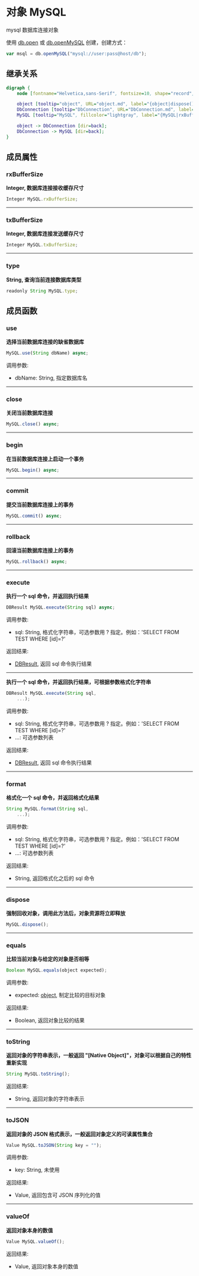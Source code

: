 # 对象 MySQL
mysql 数据库连接对象

使用 [db.open](../../module/ifs/db.md#open) 或 [db.openMySQL](../../module/ifs/db.md#openMySQL) 创建，创建方式：

```JavaScript
var msql = db.openMySQL("mysql://user:pass@host/db");
```

## 继承关系
```dot
digraph {
    node [fontname="Helvetica,sans-Serif", fontsize=10, shape="record", style="filled", fillcolor="white"];

    object [tooltip="object", URL="object.md", label="{object|dispose()\lequals()\ltoString()\ltoJSON()\lvalueOf()\l}"];
    DbConnection [tooltip="DbConnection", URL="DbConnection.md", label="{DbConnection|type\l|close()\lbegin()\lcommit()\lrollback()\lexecute()\lformat()\l}"];
    MySQL [tooltip="MySQL", fillcolor="lightgray", label="{MySQL|rxBufferSize\ltxBufferSize\l|use()\l}"];

    object -> DbConnection [dir=back];
    DbConnection -> MySQL [dir=back];
}
```

## 成员属性
        
### rxBufferSize
**Integer, 数据库连接接收缓存尺寸**

```JavaScript
Integer MySQL.rxBufferSize;
```

--------------------------
### txBufferSize
**Integer, 数据库连接发送缓存尺寸**

```JavaScript
Integer MySQL.txBufferSize;
```

--------------------------
### type
**String, 查询当前连接数据库类型**

```JavaScript
readonly String MySQL.type;
```

## 成员函数
        
### use
**选择当前数据库连接的缺省数据库**

```JavaScript
MySQL.use(String dbName) async;
```

调用参数:
* dbName: String, 指定数据库名

--------------------------
### close
**关闭当前数据库连接**

```JavaScript
MySQL.close() async;
```

--------------------------
### begin
**在当前数据库连接上启动一个事务**

```JavaScript
MySQL.begin() async;
```

--------------------------
### commit
**提交当前数据库连接上的事务**

```JavaScript
MySQL.commit() async;
```

--------------------------
### rollback
**回滚当前数据库连接上的事务**

```JavaScript
MySQL.rollback() async;
```

--------------------------
### execute
**执行一个 sql 命令，并返回执行结果**

```JavaScript
DBResult MySQL.execute(String sql) async;
```

调用参数:
* sql: String, 格式化字符串，可选参数用 ? 指定。例如：'SELECT FROM TEST WHERE [id]=?'

返回结果:
* [DBResult](DBResult.md), 返回 sql 命令执行结果

--------------------------
**执行一个 sql 命令，并返回执行结果，可根据参数格式化字符串**

```JavaScript
DBResult MySQL.execute(String sql,
    ...);
```

调用参数:
* sql: String, 格式化字符串，可选参数用 ? 指定。例如：'SELECT FROM TEST WHERE [id]=?'
* ...: 可选参数列表

返回结果:
* [DBResult](DBResult.md), 返回 sql 命令执行结果

--------------------------
### format
**格式化一个 sql 命令，并返回格式化结果**

```JavaScript
String MySQL.format(String sql,
    ...);
```

调用参数:
* sql: String, 格式化字符串，可选参数用 ? 指定。例如：'SELECT FROM TEST WHERE [id]=?'
* ...: 可选参数列表

返回结果:
* String, 返回格式化之后的 sql 命令

--------------------------
### dispose
**强制回收对象，调用此方法后，对象资源将立即释放**

```JavaScript
MySQL.dispose();
```

--------------------------
### equals
**比较当前对象与给定的对象是否相等**

```JavaScript
Boolean MySQL.equals(object expected);
```

调用参数:
* expected: [object](object.md), 制定比较的目标对象

返回结果:
* Boolean, 返回对象比较的结果

--------------------------
### toString
**返回对象的字符串表示，一般返回 "[Native Object]"，对象可以根据自己的特性重新实现**

```JavaScript
String MySQL.toString();
```

返回结果:
* String, 返回对象的字符串表示

--------------------------
### toJSON
**返回对象的 JSON 格式表示，一般返回对象定义的可读属性集合**

```JavaScript
Value MySQL.toJSON(String key = "");
```

调用参数:
* key: String, 未使用

返回结果:
* Value, 返回包含可 JSON 序列化的值

--------------------------
### valueOf
**返回对象本身的数值**

```JavaScript
Value MySQL.valueOf();
```

返回结果:
* Value, 返回对象本身的数值

